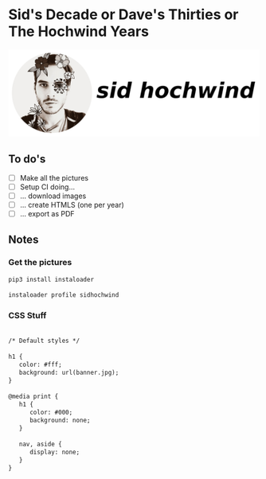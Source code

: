 # Sid's Decade or Dave's Thirties or The Hochwind Years

![sidhochwind](assets/sidhochwind-title.png)

## To do's 

- [ ] Make all the pictures
- [ ] Setup CI doing...
- [ ] ... download images
- [ ] ... create HTMLS (one per year)
- [ ] ... export as PDF

## Notes

### Get the pictures
```bash
pip3 install instaloader
```

```bash
instaloader profile sidhochwind
```

### CSS Stuff

```

/* Default styles */

h1 {
   color: #fff;
   background: url(banner.jpg);
}

@media print {
   h1 {
      color: #000;
      background: none;
   }

   nav, aside {
      display: none;
   }
}

```